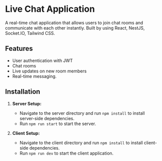 # Live Chat Application

A real-time chat application that allows users to join chat rooms and communicate with each other instantly.
Built by using React, NestJS, Socket.IO, Tailwind CSS.
## Features

- User authentication with JWT
- Chat rooms
- Live updates on new room members
- Real-time messaging.

## Installation

1. **Server Setup:**

   - Navigate to the server directory and run `npm install` to install server-side dependencies.
   - Run `npm run start` to start the server.

2. **Client Setup:**

   - Navigate to the client directory and run `npm install` to install client-side dependencies.
   - Run `npm run dev` to start the client application.
